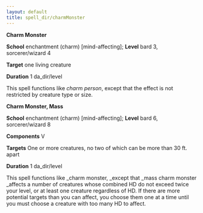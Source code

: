 ```yaml
---
layout: default
title: spell_dir/charmMonster
---
```

 **Charm Monster**

**School** enchantment (charm) [mind-affecting]; **Level** bard 3, sorcerer/wizard 4

**Target** one living creature

**Duration** 1 da_dir/level

This spell functions like _charm person_, except that the effect is not restricted by creature type or size.

**Charm Monster, Mass**

**School** enchantment (charm) [mind-affecting]; **Level** bard 6, sorcerer/wizard 8

**Components** V

**Targets** One or more creatures, no two of which can be more than 30 ft. apart

**Duration** 1 da_dir/level

This spell functions like _charm monster, _except that _mass charm monster _affects a number of creatures whose combined HD do not exceed twice your level, or at least one creature regardless of HD. If there are more potential targets than you can affect, you choose them one at a time until you must choose a creature with too many HD to affect.


